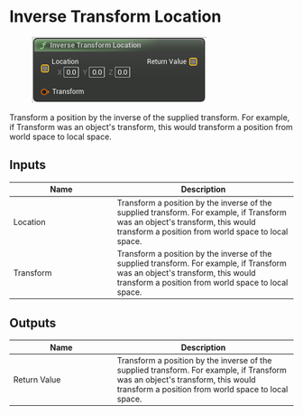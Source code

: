 # Inverse Transform Location

<div align="left" data-full-width="false">

<figure><img src="inverse_transform_location.png" alt=""><figcaption></figcaption></figure>

</div>

Transform a position by the inverse of the supplied transform.
For example, if Transform was an object's transform, this would transform a position from world space to local space.

## Inputs

<table>
<thead><tr><th width="170">Name</th><th>Description</th></tr></thead>
<tbody>
<tr><td>Location</td><td>Transform a position by the inverse of the supplied transform.
For example, if Transform was an object's transform, this would transform a position from world space to local space.</td></tr>
<tr><td>Transform</td><td>Transform a position by the inverse of the supplied transform.
For example, if Transform was an object's transform, this would transform a position from world space to local space.</td></tr>
</tbody>
</table>

## Outputs

<table>
<thead><tr><th width="170">Name</th><th>Description</th></tr></thead>
<tbody>
<tr><td>Return Value</td><td>Transform a position by the inverse of the supplied transform.
For example, if Transform was an object's transform, this would transform a position from world space to local space.</td></tr>
</tbody>
</table>